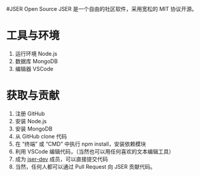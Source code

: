 #JSER Open Source
JSER 是一个自由的社区软件，采用宽松的 MIT 协议开源。

# 工具与环境
1. 运行环境 Node.js
2. 数据库 MongoDB
3. 编辑器 VSCode

# 获取与贡献
1. 注册 GitHub 
2. 安装 Node.js 
3. 安装 MongoDB
4. 从 GitHub clone 代码
5. 在 “终端” 或 “CMD” 中执行 npm install，安装依赖模块
6. 利用 VSCode 编辑代码，（当然也可以用任何喜欢的文本编辑工具）
7. 成为 [jser-dev](https://github.com/jser-dev) 成员，可以直接提交代码
8. 当然，任何人都可以通过 Pull Request 向 JSER 贡献代码。